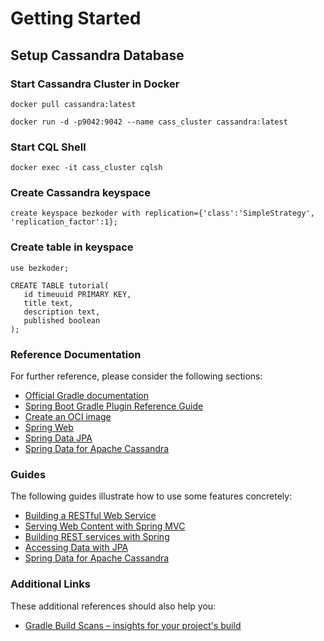 # Getting Started

## Setup Cassandra Database

### Start Cassandra Cluster in Docker
```
docker pull cassandra:latest

docker run -d -p9042:9042 --name cass_cluster cassandra:latest
```

### Start CQL Shell
```
docker exec -it cass_cluster cqlsh
```

### Create Cassandra keyspace
```
create keyspace bezkoder with replication={'class':'SimpleStrategy', 'replication_factor':1};
```

### Create table in keyspace
```
use bezkoder;
 
CREATE TABLE tutorial(
   id timeuuid PRIMARY KEY,
   title text,
   description text,
   published boolean
);
```

### Reference Documentation
For further reference, please consider the following sections:

* [Official Gradle documentation](https://docs.gradle.org)
* [Spring Boot Gradle Plugin Reference Guide](https://docs.spring.io/spring-boot/docs/2.7.5/gradle-plugin/reference/html/)
* [Create an OCI image](https://docs.spring.io/spring-boot/docs/2.7.5/gradle-plugin/reference/html/#build-image)
* [Spring Web](https://docs.spring.io/spring-boot/docs/2.7.5/reference/htmlsingle/#web)
* [Spring Data JPA](https://docs.spring.io/spring-boot/docs/2.7.5/reference/htmlsingle/#data.sql.jpa-and-spring-data)
* [Spring Data for Apache Cassandra](https://docs.spring.io/spring-boot/docs/2.7.5/reference/htmlsingle/#data.nosql.cassandra)

### Guides
The following guides illustrate how to use some features concretely:

* [Building a RESTful Web Service](https://spring.io/guides/gs/rest-service/)
* [Serving Web Content with Spring MVC](https://spring.io/guides/gs/serving-web-content/)
* [Building REST services with Spring](https://spring.io/guides/tutorials/rest/)
* [Accessing Data with JPA](https://spring.io/guides/gs/accessing-data-jpa/)
* [Spring Data for Apache Cassandra](https://spring.io/guides/gs/accessing-data-cassandra/)

### Additional Links
These additional references should also help you:

* [Gradle Build Scans – insights for your project's build](https://scans.gradle.com#gradle)

